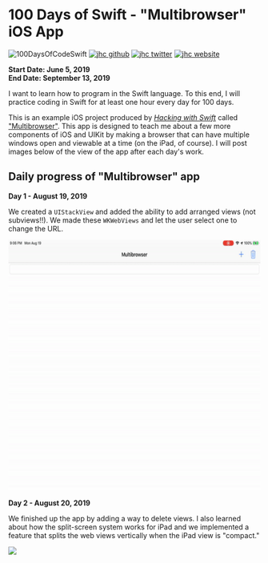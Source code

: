 # 100 Days of Swift - "Multibrowser" iOS App

![100DaysOfCodeSwift](https://img.shields.io/badge/100DaysOfCode-Swift-FA7343.svg?style=flat&logo=swift)
[![jhc github](https://img.shields.io/badge/GitHub-jhrcook-lightgrey.svg?style=flat&logo=github)](https://github.com/jhrcook)
[![jhc twitter](https://img.shields.io/badge/Twitter-Joshua_Cook-00aced.svg?style=flat&logo=twitter)](https://twitter.com/JoshDoesa)
[![jhc website](https://img.shields.io/badge/Website-Joshua_Cook-5087B2.svg?style=flat&logo=telegram)](https://joshuacook.netlify.com)

**Start Date: June 5, 2019  
End Date: September 13, 2019**

I want to learn how to program in the Swift language. To this end, I will practice coding in Swift for at least one hour every day for 100 days.

This is an example iOS project produced by [*Hacking with Swift*](https://www.hackingwithswift.com/read) called ["Multibrowser"](https://www.hackingwithswift.com/read/31/overview). This app is designed to teach me about a few more components of iOS and UIKit by making a browser that can have multiple windows open and viewable at a time (on the iPad, of course). I will post images below of the view of the app after each day's work.

## Daily progress of "Multibrowser" app

**Day 1 - August 19, 2019**

We created a `UIStackView` and added the ability to add arranged views (not subviews!!). We made these `WKWebViews` and let the user select one to change the URL.

<img src="progress_screenshots/ezgif.com-video-to-gif.gif" height="500"/>

**Day 2 - August 20, 2019**

We finished up the app by adding a way to delete views. I also learned about how the split-screen system works for iPad and we implemented a feature that splits the web views vertically when the iPad view is "compact."

<img src="progress_screenshots/ezgif.com-video-to-gif_2.gif" height="500"/>
